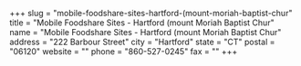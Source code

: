 +++
slug = "mobile-foodshare-sites-hartford-(mount-moriah-baptist-chur"
title = "Mobile Foodshare Sites - Hartford (mount Moriah Baptist Chur"
name = "Mobile Foodshare Sites - Hartford (mount Moriah Baptist Chur"
address = "222 Barbour Street"
city = "Hartford"
state = "CT"
postal = "06120"
website = ""
phone = "860-527-0245"
fax = ""
+++
